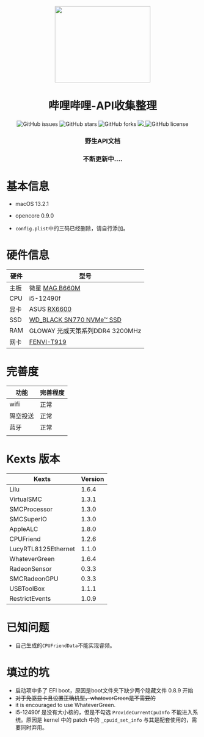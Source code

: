 <p align="center">
    <img src="./assets/img/logo.png" width="250" height="200">
</p>
<h1 align="center">哔哩哔哩-API收集整理</h1>
<p align="center" class="shields">
    <a href="https://github.com/SocialSisterYi/bilibili-API-collect/issues" style="text-decoration:none">
        <img src="https://img.shields.io/github/issues/SocialSisterYi/bilibili-API-collect.svg" alt="GitHub issues"/>
    </a>
    <a href="https://github.com/SocialSisterYi/bilibili-API-collect/stargazers" style="text-decoration:none" >
        <img src="https://img.shields.io/github/stars/SocialSisterYi/bilibili-API-collect.svg" alt="GitHub stars"/>
    </a>
    <a href="https://github.com/SocialSisterYi/bilibili-API-collect/network" style="text-decoration:none" >
        <img src="https://img.shields.io/github/forks/SocialSisterYi/bilibili-API-collect.svg" alt="GitHub forks"/>
    </a>
    <a href="https://github.com/SocialSisterYi/bilibili-API-collect/actions">
        <img src="https://img.shields.io/github/actions/workflow/status/SocialSisterYi/bilibili-API-collect/vuepress-deploy.yml">
    </a>
    <a href="https://github.com/SocialSisterYi/bilibili-API-collect/blob/master/LICENSE" style="text-decoration:none" >
        <img src="https://img.shields.io/badge/License-CC%20BY--NC%204.0-lightgrey.svg" alt="GitHub license"/>
    </a>
</p>
<h3 align="center">野生API文档</h3>
<h3 align="center">不断更新中....</h3>





# 基本信息

* macOS 13.2.1
* opencore 0.9.0

* `config.plist`中的三码已经删除，请自行添加。



# 硬件信息

| 硬件 | 型号                                                         |
| ---- | ------------------------------------------------------------ |
| 主板 | 微星 [MAG B660M](https://www.msi.com/Motherboard/MAG-B660M-MORTAR-DDR4) |
| CPU  | i5-12490f                                                    |
| 显卡 | ASUS [RX6600](https://www.asus.com/hk/motherboards-components/graphics-cards/dual/dual-rx6600-8g/) |
| SSD  | [WD_BLACK SN770 NVMe™ SSD](https://www.westerndigital.com/zh-cn/products/internal-drives/wd-black-sn770-nvme-ssd#WDS250G3X0E) |
| RAM  | GLOWAY 光威天策系列DDR4 3200MHz                              |
| 网卡 | [FENVI-T919](https://cn.fenvi.com/product_detail_27.html)    |



# 完善度

| 功能     | 完善程度 |
| -------- | -------- |
| wifi     | 正常     |
| 隔空投送 | 正常     |
| 蓝牙     | 正常     |
|          |          |





# Kexts 版本

| Kexts               | Version |
| ------------------- | ------- |
| Lilu                | 1.6.4   |
| VirtualSMC          | 1.3.1   |
| SMCProcessor        | 1.3.0   |
| SMCSuperIO          | 1.3.0   |
| AppleALC            | 1.8.0   |
| CPUFriend           | 1.2.6   |
| LucyRTL8125Ethernet | 1.1.0   |
| WhateverGreen       | 1.6.4   |
| RadeonSensor        | 0.3.3   |
| SMCRadeonGPU        | 0.3.3   |
| USBToolBox          | 1.1.1   |
| RestrictEvents      | 1.0.9   |



# 已知问题

* 自己生成的`CPUFriendData`不能实现睿频。




# 填过的坑

* 启动项中多了 EFI boot，原因是boot文件夹下缺少两个隐藏文件 0.8.9 开始
* ~~对于免驱显卡且设置正确机型，whateverGreen是不需要的~~
* it is encouraged to use WhateverGreen.
* i5-12490f 是没有大小核的，但是不勾选 `ProvideCurrentCpuInfo` 不能进入系统。原因是 kernel 中的 patch 中的 `_cpuid_set_info` 与其是配套使用的，需要同时弃用。
